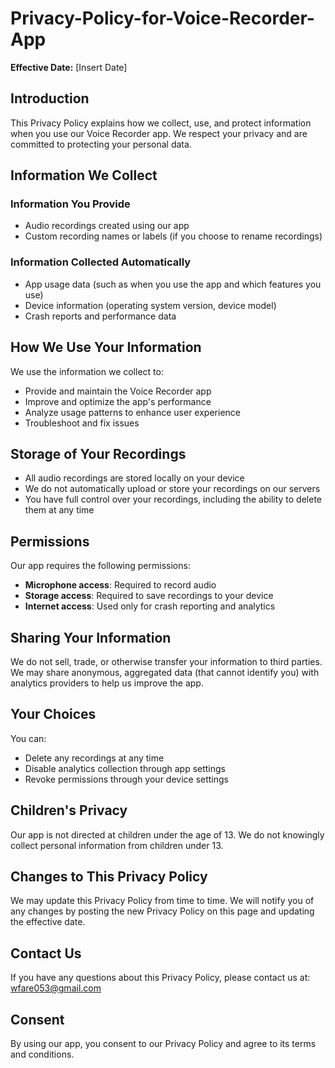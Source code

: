 # Privacy-Policy-for-Voice-Recorder-App

**Effective Date:** [Insert Date]

## Introduction

This Privacy Policy explains how we collect, use, and protect information when you use our Voice Recorder app. We respect your privacy and are committed to protecting your personal data.

## Information We Collect

### Information You Provide
- Audio recordings created using our app
- Custom recording names or labels (if you choose to rename recordings)

### Information Collected Automatically
- App usage data (such as when you use the app and which features you use)
- Device information (operating system version, device model)
- Crash reports and performance data

## How We Use Your Information

We use the information we collect to:
- Provide and maintain the Voice Recorder app
- Improve and optimize the app's performance
- Analyze usage patterns to enhance user experience
- Troubleshoot and fix issues

## Storage of Your Recordings

- All audio recordings are stored locally on your device
- We do not automatically upload or store your recordings on our servers
- You have full control over your recordings, including the ability to delete them at any time

## Permissions

Our app requires the following permissions:
- **Microphone access**: Required to record audio
- **Storage access**: Required to save recordings to your device
- **Internet access**: Used only for crash reporting and analytics

## Sharing Your Information

We do not sell, trade, or otherwise transfer your information to third parties. We may share anonymous, aggregated data (that cannot identify you) with analytics providers to help us improve the app.

## Your Choices

You can:
- Delete any recordings at any time
- Disable analytics collection through app settings
- Revoke permissions through your device settings

## Children's Privacy

Our app is not directed at children under the age of 13. We do not knowingly collect personal information from children under 13.

## Changes to This Privacy Policy

We may update this Privacy Policy from time to time. We will notify you of any changes by posting the new Privacy Policy on this page and updating the effective date.

## Contact Us

If you have any questions about this Privacy Policy, please contact us at:
wfare053@gmail.com

## Consent

By using our app, you consent to our Privacy Policy and agree to its terms and conditions.
